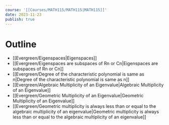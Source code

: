 ```yaml
---
course: '[[Courses/MATH115/MATH115|MATH115]]'
date: 2023-11-23
publish: true
---
```


# Outline
- [[Evergreen/Eigenspaces|Eigenspaces]]
- [[Evergreen/Eigenspaces are subspaces of Rn or Cn|Eigenspaces are subspaces of Rn or Cn]]
- [[Evergreen/Degree of the characteristic polynomial is same as n|Degree of the characteristic polynomial is same as n]]
- [[Evergreen/Algebraic Multiplicity of an Eigenvalue|Algebraic Multiplicity of an Eigenvalue]]
- [[Evergreen/Geometric Multiplicity of an Eigenvalue|Geometric Multiplicity of an Eigenvalue]]
- [[Evergreen/Geometric multiplicity is always less than or equal to the algebraic multiplicity of an eigenvalue|Geometric multiplicity is always less than or equal to the algebraic multiplicity of an eigenvalue]]